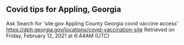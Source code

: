 ## Covid tips for Appling, Georgia

Ask Search for 'site:gov Appling County Georgia covid vaccine access'
https://dph.georgia.gov/locations/covid-vaccination-site
Retrieved on Friday, February 12, 2021 at 6:44AM (UTC)